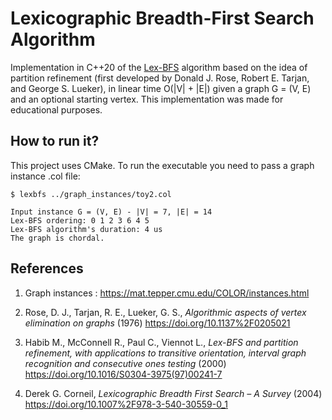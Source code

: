 # Lexicographic Breadth-First Search Algorithm

Implementation in C++20 of the [Lex-BFS](https://en.wikipedia.org/wiki/Lexicographic_breadth-first_search) algorithm based on the idea of partition refinement (first developed by Donald J. Rose, Robert E. Tarjan, and George S. Lueker), in linear time O(|V| + |E|) given a graph G = (V, E) and an optional starting vertex. This implementation was made for educational purposes.

## How to run it?

This project uses CMake. To run the executable you need to pass a graph instance .col file:

```
$ lexbfs ../graph_instances/toy2.col

Input instance G = (V, E) - |V| = 7, |E| = 14
Lex-BFS ordering: 0 1 2 3 6 4 5 
Lex-BFS algorithm's duration: 4 us
The graph is chordal.
```

## References
1. Graph instances : https://mat.tepper.cmu.edu/COLOR/instances.html

2. Rose, D. J., Tarjan, R. E., Lueker, G. S., *Algorithmic aspects of vertex elimination on graphs* (1976) https://doi.org/10.1137%2F0205021
3. Habib M., McConnell R., Paul C., Viennot L., *Lex-BFS and partition refinement, with applications to transitive orientation, interval graph recognition and consecutive ones testing* (2000) https://doi.org/10.1016/S0304-3975(97)00241-7
4. Derek G. Corneil, *Lexicographic Breadth First Search – A Survey* (2004) https://doi.org/10.1007%2F978-3-540-30559-0_1

